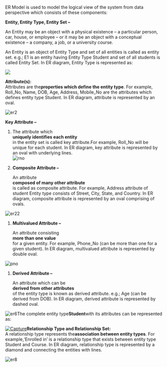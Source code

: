 ER Model is used to model the logical view of the system from data perspective which consists of these components:

**Entity, Entity Type, Entity Set –**

An Entity may be an object with a physical existence – a particular person, car, house, or employee – or it may be an object with a conceptual existence – a company, a job, or a university course.

An Entity is an object of Entity Type and set of all entities is called as entity set. e.g.; E1 is an entity having Entity Type Student and set of all students is called Entity Set. In ER diagram, Entity Type is represented as:

![](https://cdncontribute.geeksforgeeks.org/wp-content/uploads/Database-Management-System-ER-Model.png)

**Attribute\(s\):**  
Attributes are the**properties which define the entity type**. For example, Roll\_No, Name, DOB, Age, Address, Mobile\_No are the attributes which defines entity type Student. In ER diagram, attribute is represented by an oval.

![](https://cdncontribute.geeksforgeeks.org/wp-content/uploads/Database-Management-System-ER-Model-2.png "er2")

**Key Attribute –**

1. The attribute which  
   **uniquely identifies each entity**  
   in the entity set is called key attribute.For example, Roll\_No will be unique for each student. In ER diagram, key attribute is represented by an oval with underlying lines.  
   ![](https://cdncontribute.geeksforgeeks.org/wp-content/uploads/Database-Management-System-ER-Model-3.png "rno")

2. **Composite Attribute –**

   An attribute  
   **composed of many other attribute**  
   is called as composite attribute. For example, Address attribute of student Entity type consists of Street, City, State, and Country. In ER diagram, composite attribute is represented by an oval comprising of ovals.

![](https://cdncontribute.geeksforgeeks.org/wp-content/uploads/Database-Management-System-ER-Model-4.png "er22")

1. **Multivalued Attribute –**

   An attribute consisting  
   **more than one value**  
   for a given entity. For example, Phone\_No \(can be more than one for a given student\). In ER diagram, multivalued attribute is represented by double oval.

![](https://cdncontribute.geeksforgeeks.org/wp-content/uploads/Database-Management-System-ER-Model-5.png "pno")

1. **Derived Attribute –**

   An attribute which can be  
   **derived from other attributes**  
   of the entity type is known as derived attribute. e.g.; Age \(can be derived from DOB\). In ER diagram, derived attribute is represented by dashed oval.

![](https://cdncontribute.geeksforgeeks.org/wp-content/uploads/Database-Management-System-ER-Model-6.png "er6")The complete entity type**Student**with its attributes can be represented as:

[![](https://cdncontribute.geeksforgeeks.org/wp-content/uploads/Database-Management-System-ER-Model-7.png "Capture")](https://cdncontribute.geeksforgeeks.org/wp-content/uploads/Database-Management-System-ER-Model-7.png)**Relationship Type and Relationship Set:**  
A relationship type represents the**association between entity types**. For example,‘Enrolled in’ is a relationship type that exists between entity type Student and Course. In ER diagram, relationship type is represented by a diamond and connecting the entities with lines.

![](https://cdncontribute.geeksforgeeks.org/wp-content/uploads/Database-Management-System-ER-Model-8.png "er8")


